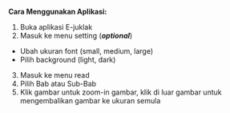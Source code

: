__Cara Menggunakan Aplikasi:__

1. Buka aplikasi E-juklak
2. Masuk ke menu setting (__*optional*__)
  - Ubah ukuran font (small, medium, large)
  - Pilih background (light, dark)
3. Masuk ke menu read
4. Pilih Bab atau Sub-Bab
5. Klik gambar untuk zoom-in gambar, klik di luar gambar untuk mengembalikan gambar ke ukuran semula

